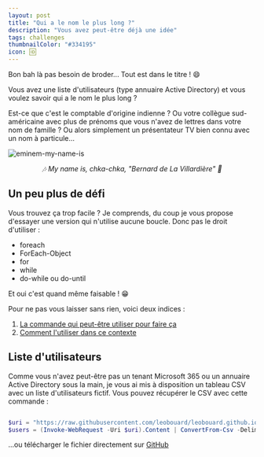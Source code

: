 ```yaml
---
layout: post
title: "Qui a le nom le plus long ?"
description: "Vous avez peut-être déjà une idée"
tags: challenges
thumbnailColor: "#334195"
icon: 🆔
---
```


Bon bah là pas besoin de broder... Tout est dans le titre ! 😄

Vous avez une liste d'utilisateurs (type annuaire Active Directory) et vous voulez savoir qui a le nom le plus long ?

Est-ce que c'est le comptable d'origine indienne ? Ou votre collègue sud-américaine avec plus de prénoms que vous n'avez de lettres dans votre nom de famille ? Ou alors simplement un présentateur TV bien connu avec un nom à particule...

![eminem-my-name-is](https://media2.giphy.com/media/xUOxf9Gau3L2B0kMPC/giphy.gif?cid=ecf05e4752pf5db8at27ms7voi8coytccw6il1v27e8o3mke&rid=giphy.gif&ct=g)

<div style="text-align: center">
  <i>🎶 My name is, chka-chka, "Bernard de La Villardière" 🎵</i>
</div>

## Un peu plus de défi

Vous trouvez ça trop facile ? Je comprends, du coup je vous propose d'essayer une version qui n'utilise aucune boucle. Donc pas le droit d'utiliser :

- foreach
- ForEach-Object 
- for
- while
- do-while ou do-until

Et oui c'est quand même faisable ! 😁 

Pour ne pas vous laisser sans rien, voici deux indices :

1. [La commande qui peut-être utiliser pour faire ça](https://docs.microsoft.com/en-us/powershell/module/microsoft.powershell.utility/select-object)
2. [Comment l'utiliser dans ce contexte](https://docs.microsoft.com/fr-fr/powershell/scripting/samples/selecting-parts-of-objects--select-object-)

## Liste d'utilisateurs

Comme vous n'avez peut-être pas un tenant Microsoft 365 ou un annuaire Active Directory sous la main, je vous ai mis à disposition un tableau CSV avec un liste d'utilisateurs fictif. Vous pouvez récupérer le CSV avec cette commande :

```powershell

$uri = "https://raw.githubusercontent.com/leobouard/leobouard.github.io/main/assets/files/users.csv"
$users = (Invoke-WebRequest -Uri $uri).Content | ConvertFrom-Csv -Delimiter ';'

```

...ou télécharger le fichier directement sur [GitHub](https://github.com/leobouard/leobouard.github.io/blob/main/assets/files/users.csv)